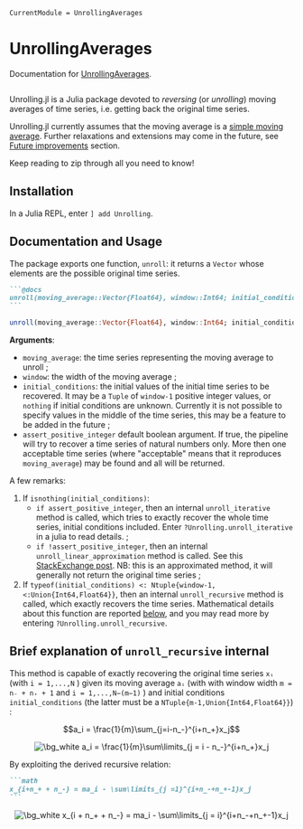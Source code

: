 ```@meta
CurrentModule = UnrollingAverages
```

# UnrollingAverages

Documentation for [UnrollingAverages](https://github.com/InPhyT/UnrollingAverages.jl).

```@contents
```

Unrolling.jl is a Julia package devoted to *reversing* (or *unrolling*) moving averages of time series, i.e. getting back the original time series.

Unrolling.jl currently assumes that the moving average is a [simple moving average](https://en.wikipedia.org/wiki/Moving_average#Simple_moving_average). Further relaxations and extensions may come in the future, see [Future improvements](#Future-improvements) section.

Keep reading to zip through all you need to know!

## Installation

In a Julia REPL, enter `] add Unrolling`.

## Documentation and Usage

The package exports one function, `unroll`: it returns a `Vector` whose elements are the possible original time series.

~~~markdown
```@docs
unroll(moving_average::Vector{Float64}, window::Int64; initial_conditions::U = nothing, assert_positive_integer::Bool = false) where { U <: Union{ Tuple{Vararg{Union{Int64,Float64}}},Nothing} }
```
~~~

```julia
unroll(moving_average::Vector{Float64}, window::Int64; initial_conditions::U = nothing, assert_positive_integer::Bool = false) where { U <: Union{ Tuple{Vararg{Union{Int64,Float64}}},Nothing} }
```

**Arguments**:

- `moving_average`: the time series representing the moving average to unroll ;
- `window`: the width of the moving average ;
- `initial_conditions`: the initial values of the initial time series to be recovered. It may be a `Tuple` of `window-1` positive integer values, or `nothing` if initial conditions are unknown. Currently it is not possible to specify values in the middle of the time series, this may be a feature to be added in the future ;
- `assert_positive_integer` default boolean argument. If true, the pipeline will try to recover a time series of natural numbers only. More then one acceptable time series (where "acceptable" means that it reproduces `moving_average`) may be found and all will be returned.

A few remarks:

1. If `isnothing(initial_conditions)`:
   - `if assert_positive_integer`, then an internal `unroll_iterative` method is called, which tries to exactly recover the whole time series, initial conditions included. Enter `?Unrolling.unroll_iterative` in a julia  to read details. ;
   - `if !assert_positive_integer`, then an internal `unroll_linear_approximation` method is called. See this [StackExchange post](https://stats.stackexchange.com/a/68002). NB: this is an approximated method, it will generally not return the original time series ;
2. If `typeof(initial_conditions) <: Ntuple{window-1, <:Union{Int64,Float64}}`, then an internal `unroll_recursive` method is called, which exactly recovers the time series. Mathematical details about this function are reported [below](#Brief-explanation-of-`unroll_recursive`-internal), and you may read more by entering `?Unrolling.unroll_recursive`.

## Brief explanation of `unroll_recursive` internal

This method is capable of exactly recovering the original time series `xᵢ` (with `i = 1,...,N` ) given its moving average `aᵢ` (with with window width `m = n₋ + n₊ + 1` and `i = 1,...,N−(m−1)` )  and initial conditions `initial_conditions` (the latter must be a `NTuple{m-1,Union{Int64,Float64}}`) :

```math
a_i = \frac{1}{m}\sum_{j=i-n_-}^{i+n_+}x_j
```

<p align="center">
    <img src="https://latex.codecogs.com/png.image?\dpi{200}&space;\bg_white&space;a_i&space;=&space;\frac{1}{m}\sum\limits_{j&space;=&space;i&space;-&space;n_-}^{i&plus;n_&plus;}x_j" title="\bg_white a_i = \frac{1}{m}\sum\limits_{j = i - n_-}^{i+n_+}x_j" />
</p>




By exploiting the derived recursive relation:

~~~markdown
```math
x_{i+n_+ + n_-} = ma_i - \sum\limits_{j =1}^{i+n_-+n_+-1}x_j
```
~~~

<p align="center">
    <img src="https://latex.codecogs.com/png.image?\dpi{200}&space;\bg_white&space;x_{i&space;&plus;&space;n_&plus;&space;&plus;&space;n_-}&space;=&space;ma_i&space;-&space;\sum\limits_{j&space;=&space;i}^{i&plus;n_-&plus;n_&plus;-1}x_j" title="\bg_white x_{i + n_+ + n_-} = ma_i - \sum\limits_{j = i}^{i+n_-+n_+-1}x_j" />
</p>


